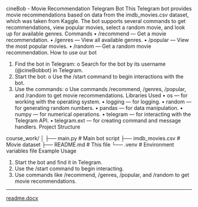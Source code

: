 cineBob - Movie Recommendation Telegram Bot
This Telegram bot provides movie recommendations based on data from the imdb_movies.csv dataset, which was taken from Kaggle. The bot supports several commands to get recommendations, view popular movies, select a random movie, and look up for available genres.
Commands
•	/recommend — Get a movie recommendation.
•	/genres — View all available genres.
•	/popular — View the most popular movies.
•	/random — Get a random movie recommendation.
How to use our bot
1.	Find the bot in Telegram:
o	Search for the bot by its username (@cineBobbot) in Telegram.
2.	Start the bot:
o	Use the /start command to begin interactions with the bot.
3.	Use the commands:
o	Use commands /recommend, /genres, /popular, and /random to get movie recommendations.
Libraries Used
•	os — for working with the operating system.
•	logging — for logging.
•	random — for generating random numbers.
•	pandas — for data manipulation.
•	numpy — for numerical operations.
•	telegram — for interacting with the Telegram API.
•	telegram.ext — for creating command and message handlers.
Project Structure

course_work/
│
├── main.py                # Main bot script
├── imdb_movies.csv       # Movie dataset
├── README.md             # This file
└── .venv                  # Environment variables file
Example Usage
1.	Start the bot and find it in Telegram.
2.	Use the /start command to begin interacting.
3.	Use commands like /recommend, /genres, /popular, and /random to get movie recommendations.
________________________________________
[readme.docx](https://github.com/user-attachments/files/19429081/readme.docx)

